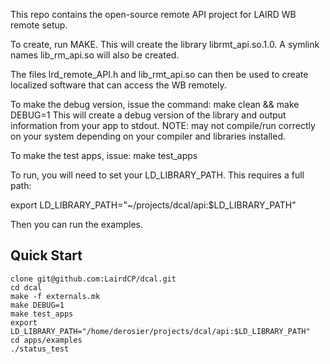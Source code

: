 This repo contains the open-source remote API project for LAIRD WB remote setup.

To create, run MAKE.  This will create the library librmt_api.so.1.0.  A symlink names lib_rm_api.so will also be created.

The files lrd_remote_API.h and lib_rmt_api.so can then be used to create localized software that can access the WB remotely.

To make the debug version, issue the command:
make clean && make DEBUG=1
This will create a debug version of the library and output information from your app to stdout.  NOTE: may not compile/run correctly on your system depending on your compiler and libraries installed.

To make the test apps, issue:
make test_apps


To run, you will need to set your LD_LIBRARY_PATH. This requires a full path:

export LD_LIBRARY_PATH="~/projects/dcal/api:$LD_LIBRARY_PATH"

Then you can run the examples.

Quick Start
-----------

    clone git@github.com:LairdCP/dcal.git
    cd dcal
    make -f externals.mk
    make DEBUG=1
    make test_apps
    export LD_LIBRARY_PATH="/home/derosier/projects/dcal/api:$LD_LIBRARY_PATH"
    cd apps/examples
    ./status_test

